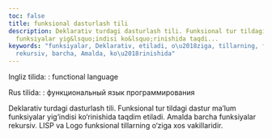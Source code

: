 ```yaml
---
toc: false
title: funksional dasturlash tili
description: Deklarativ turdagi dasturlash tili. Funksional tur tildagi dastur ma&rsquo;lum
  funksiyalar yig&lsquo;indisi ko&lsquo;rinishida taqdi...
keywords: "funksiyalar, Deklarativ, etiladi, o\u2018ziga, tillarning, funksional,
  rekursiv, barcha, Amalda, ko\u2018rinishida"
---
```


Ingliz tilida:
:   functional language

Rus tilida:
:   функциональный язык программирования

Deklarativ turdagi dasturlash tili. Funksional tur tildagi dastur ma’lum funksiyalar yig‘indisi ko‘rinishida taqdim etiladi. Amalda barcha funksiyalar rekursiv. LISP va Logo funksional tillarning o‘ziga xos vakillaridir.